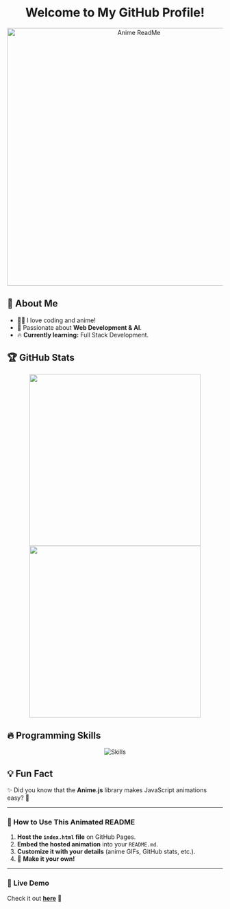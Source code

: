 <h1 align="center"> Welcome to My GitHub Profile! </h1>

<p align="center">
    <img src="https://yourusername.github.io/anime-readme/" alt="Anime ReadMe" width="600px">
</p>

## 🌸 About Me
- 👨‍💻 I love coding and anime!
- 🚀 Passionate about **Web Development & AI**.
- 🔥 **Currently learning:** Full Stack Development.

## 🏆 GitHub Stats
<p align="center">
  <img src="https://github-readme-stats.vercel.app/api?username=yourusername&show_icons=true&theme=tokyonight" width="400px"/>
  <img src="https://github-readme-streak-stats.herokuapp.com/?user=yourusername&theme=tokyonight" width="400px"/>
</p>

## 🔥 Programming Skills
<p align="center">
  <img src="https://skillicons.dev/icons?i=html,css,js,react,nodejs,mongodb,python" alt="Skills" />
</p>

## 💡 Fun Fact
✨ Did you know that the **Anime.js** library makes JavaScript animations easy? 🚀

---

### **📌 How to Use This Animated README**
1. **Host the `index.html` file** on GitHub Pages.
2. **Embed the hosted animation** into your `README.md`.
3. **Customize it with your details** (anime GIFs, GitHub stats, etc.).
4. 🎨 **Make it your own!**

---

### 🚀 **Live Demo**
Check it out **[here](https://yourusername.github.io/anime-readme/)** 🎉
